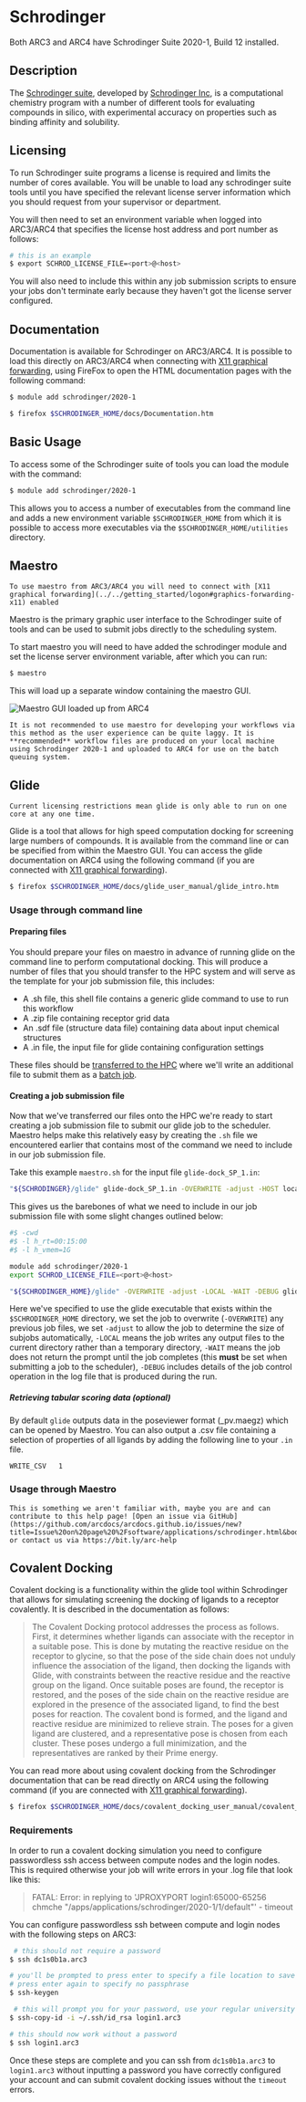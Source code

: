 # Schrodinger

Both ARC3 and ARC4 have Schrodinger Suite 2020-1, Build 12 installed.

## Description

The [Schrodinger suite](https://www.schrodinger.com/platform), developed by [Schrodinger Inc](https://www.schrodinger.com/), is a computational chemistry program with a number of different tools for evaluating compounds in silico, with experimental accuracy on properties such as binding affinity and solubility.

## Licensing

To run Schrodinger suite programs a license is required and limits the number of cores available. You will be unable to load any schrodinger suite tools until you have specified the relevant license server information which you should request from your supervisor or department.

You will then need to set an environment variable when logged into ARC3/ARC4 that specifies the license host address and port number as follows:

```bash
# this is an example
$ export SCHROD_LICENSE_FILE=<port>@<host>
```

You will also need to include this within any job submission scripts to ensure your jobs don't terminate early because they haven't got the license server configured.

## Documentation

Documentation is available for Schrodinger on ARC3/ARC4. It is possible to load this directly on ARC3/ARC4 when connecting with [X11 graphical forwarding](../../getting_started/logon#graphics-forwarding-x11), using FireFox to open the HTML documentation pages with the following command:

```bash
$ module add schrodinger/2020-1

$ firefox $SCHRODINGER_HOME/docs/Documentation.htm
```

## Basic Usage

To access some of the Schrodinger suite of tools you can load the module with the command:

```bash
$ module add schrodinger/2020-1
```

This allows you to access a number of executables from the command line and adds a new environment variable `$SCHRODINGER_HOME` from which it is possible to access more executables via the `$SCHRODINGER_HOME/utilities` directory.
## Maestro

```{warning}
To use maestro from ARC3/ARC4 you will need to connect with [X11 graphical forwarding](../../getting_started/logon#graphics-forwarding-x11) enabled
```

Maestro is the primary graphic user interface to the Schrodinger suite of tools and can be used to submit jobs directly to the scheduling system.

To start maestro you will need to have added the schrodinger module and set the license server environment variable, after which you can run:

```bash
$ maestro 
```

This will load up a separate window containing the maestro GUI.

![Maestro GUI loaded up from ARC4](../../assets/img/software/schrodinger/maestro-window.png)

```{note}
It is not recommended to use maestro for developing your workflows via this method as the user experience can be quite laggy. It is **recommended** workflow files are produced on your local machine using Schrodinger 2020-1 and uploaded to ARC4 for use on the batch queuing system.
```

## Glide

```{warning}
Current licensing restrictions mean glide is only able to run on one core at any one time.
```

Glide is a tool that allows for high speed computation docking for screening large numbers of compounds. It is available from the command line or can be specified from within the Maestro GUI. You can access the glide documentation on ARC4 using the following command (if you are connected with [X11 graphical forwarding](../../getting_started/logon#graphics-forwarding-x11)).

```bash
$ firefox $SCHRODINGER_HOME/docs/glide_user_manual/glide_intro.htm
```

### Usage through command line

#### Preparing files

You should prepare your files on maestro in advance of running glide on the command line to perform computational docking. This will produce a number of files that you should transfer to the HPC system and will serve as the template for your job submission file, this includes:

- A .sh file, this shell file contains a generic glide command to use to run this workflow
- A .zip file containing receptor grid data
- An .sdf file (structure data file) containing data about input chemical structures
- A .in file, the input file for glide containing configuration settings

These files should be [transferred to the HPC](../../getting_started/file_transfer) where we'll write an additional file to submit them as a [batch job](../../usage/batchjob).

#### Creating a job submission file

Now that we've transferred our files onto the HPC we're ready to start creating a job submission file to submit our glide job to the scheduler. Maestro helps make this relatively easy by creating the `.sh` file we encountered earlier that contains most of the command we need to include in our job submission file.

Take this example `maestro.sh` for the input file `glide-dock_SP_1.in`:

```bash
"${SCHRODINGER}/glide" glide-dock_SP_1.in -OVERWRITE -adjust -HOST localhost:2 -TMPLAUNCHDIR
```

This gives us the barebones of what we need to include in our job submission file with some slight changes outlined below:

```bash
#$ -cwd
#$ -l h_rt=00:15:00
#$ -l h_vmem=1G

module add schrodinger/2020-1
export SCHROD_LICENSE_FILE=<port>@<host>

"${SCHRODINGER_HOME}/glide" -OVERWRITE -adjust -LOCAL -WAIT -DEBUG glide-dock_SP_1.in
```

Here we've specified to use the glide executable that exists within the `$SCHRODINGER_HOME` directory, we set the job to overwrite (`-OVERWRITE`) any previous job files, we set `-adjust` to allow the job to determine the size of subjobs automatically, `-LOCAL` means the job writes any output files to the current directory rather than a temporary directory, `-WAIT` means the job does not return the prompt until the job completes (this **must** be set when submitting a job to the scheduler), `-DEBUG` includes details of the job control operation in the log file that is produced during the run.

##### Retrieving tabular scoring data (optional)

By default `glide` outputs data in the poseviewer format (_pv.maegz) which can be opened by Maestro. You can also output a .csv file containing a selection of properties of all ligands by adding the following line to your `.in` file.

```
WRITE_CSV   1
```

### Usage through Maestro

```{note} **Help wanted!** <br>
This is something we aren't familiar with, maybe you are and can contribute to this help page! [Open an issue via GitHub](https://github.com/arcdocs/arcdocs.github.io/issues/new?title=Issue%20on%20page%20%2Fsoftware/applications/schrodinger.html&body=Your%20issue%20content%20here.) or contact us via https://bit.ly/arc-help 
```

## Covalent Docking

Covalent docking is a functionality within the glide tool within Schrodinger that allows for simulating screening the docking of ligands to a receptor covalently. It is described in the documentation as follows:

> The Covalent Docking protocol addresses the process as follows. First, it determines whether ligands can associate with the receptor in a suitable pose. This is done by mutating the reactive residue on the receptor to glycine, so that the pose of the side chain does not unduly influence the association of the ligand, then docking the ligands with Glide, with constraints between the reactive residue and the reactive group on the ligand. Once suitable poses are found, the receptor is restored, and the poses of the side chain on the reactive residue are explored in the presence of the associated ligand, to find the best poses for reaction. The covalent bond is formed, and the ligand and reactive residue are minimized to relieve strain. The poses for a given ligand are clustered, and a representative pose is chosen from each cluster. These poses undergo a full minimization, and the representatives are ranked by their Prime energy.

You can read more about using covalent docking from the Schrodinger documentation that can be read directly on ARC4 using the following command (if you are connected with [X11 graphical forwarding](../../getting_started/logon#graphics-forwarding-x11)).

```bash
$ firefox $SCHRODINGER_HOME/docs/covalent_docking_user_manual/covalent_docking.htm
```

### Requirements

In order to run a covalent docking simulation you need to configure passwordless ssh access between compute nodes and the login nodes. This is required otherwise your job will write errors in your .log file that look like this:

> FATAL: Error: in replying to 'JPROXYPORT login1:65000-65256 chmche "/apps/applications/schrodinger/2020-1/1/default"' - timeout

You can configure passwordless ssh between compute and login nodes with the following steps on ARC3:

```bash
 # this should not require a password
$ ssh dc1s0b1a.arc3

# you'll be prompted to press enter to specify a file location to save the key
# press enter again to specify no passphrase
$ ssh-keygen 

 # this will prompt you for your password, use your regular university password
$ ssh-copy-id -i ~/.ssh/id_rsa login1.arc3

# this should now work without a password
$ ssh login1.arc3 
```

Once these steps are complete and you can ssh from `dc1s0b1a.arc3` to `login1.arc3` without inputting a password you have correctly configured your account and can submit covalent docking issues without the `timeout` errors.
